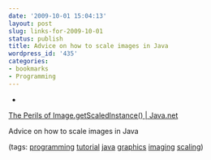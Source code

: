```yaml
---
date: '2009-10-01 15:04:13'
layout: post
slug: links-for-2009-10-01
status: publish
title: Advice on how to scale images in Java
wordpress_id: '435'
categories:
- bookmarks
- Programming
---
```


  * 
                

[The Perils of Image.getScaledInstance() | Java.net](http://today.java.net/pub/a/today/2007/04/03/perils-of-image-getscaledinstance.html)


                

Advice on how to scale images in Java


                

(tags: [programming](http://delicious.com/eob/programming) [tutorial](http://delicious.com/eob/tutorial) [java](http://delicious.com/eob/java) [graphics](http://delicious.com/eob/graphics) [imaging](http://delicious.com/eob/imaging) [scaling](http://delicious.com/eob/scaling))


            
